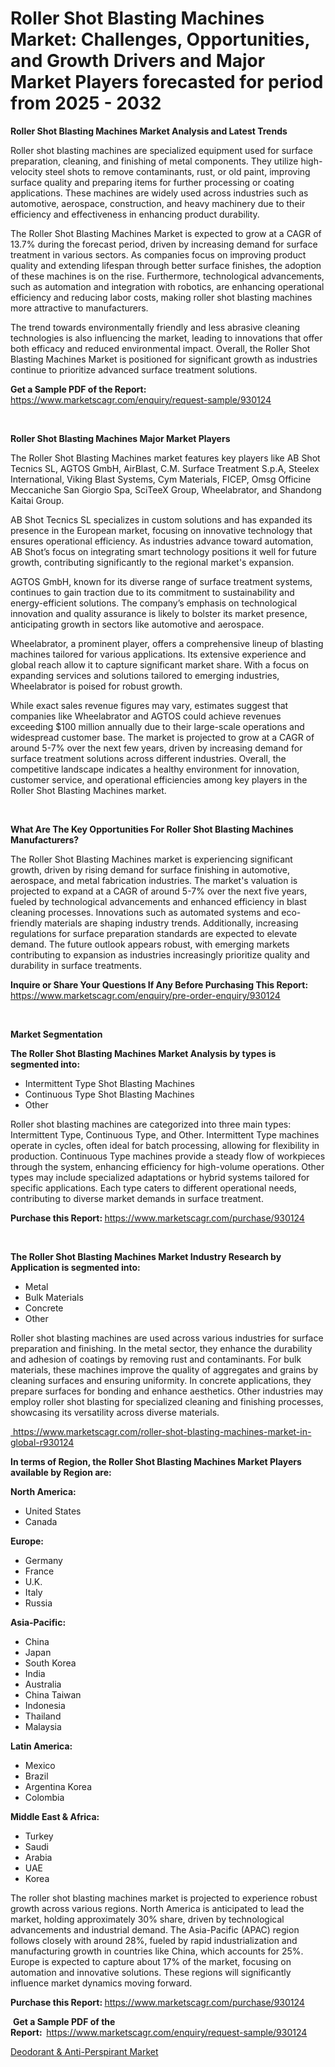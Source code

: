 <p><h1>Roller Shot Blasting Machines Market: Challenges, Opportunities, and Growth Drivers and Major Market Players forecasted for period from 2025 - 2032</h1></p><p><strong>Roller Shot Blasting Machines Market Analysis and Latest Trends</strong></p>
<p><p>Roller shot blasting machines are specialized equipment used for surface preparation, cleaning, and finishing of metal components. They utilize high-velocity steel shots to remove contaminants, rust, or old paint, improving surface quality and preparing items for further processing or coating applications. These machines are widely used across industries such as automotive, aerospace, construction, and heavy machinery due to their efficiency and effectiveness in enhancing product durability.</p><p>The Roller Shot Blasting Machines Market is expected to grow at a CAGR of 13.7% during the forecast period, driven by increasing demand for surface treatment in various sectors. As companies focus on improving product quality and extending lifespan through better surface finishes, the adoption of these machines is on the rise. Furthermore, technological advancements, such as automation and integration with robotics, are enhancing operational efficiency and reducing labor costs, making roller shot blasting machines more attractive to manufacturers.</p><p>The trend towards environmentally friendly and less abrasive cleaning technologies is also influencing the market, leading to innovations that offer both efficacy and reduced environmental impact. Overall, the Roller Shot Blasting Machines Market is positioned for significant growth as industries continue to prioritize advanced surface treatment solutions.</p></p>
<p><strong>Get a Sample PDF of the Report:&nbsp;</strong> <a href="https://www.marketscagr.com/enquiry/request-sample/930124?utm_campaign=3201&utm_medium=2&utm_source=Github&utm_content=ia&utm_term=21032025&utm_id=roller-shot-blasting-machines">https://www.marketscagr.com/enquiry/request-sample/930124</a></p>
<p>&nbsp;</p>
<p><strong>Roller Shot Blasting Machines Major Market Players</strong></p>
<p><p>The Roller Shot Blasting Machines market features key players like AB Shot Tecnics SL, AGTOS GmbH, AirBlast, C.M. Surface Treatment S.p.A, Steelex International, Viking Blast Systems, Cym Materials, FICEP, Omsg Officine Meccaniche San Giorgio Spa, SciTeeX Group, Wheelabrator, and Shandong Kaitai Group. </p><p>AB Shot Tecnics SL specializes in custom solutions and has expanded its presence in the European market, focusing on innovative technology that ensures operational efficiency. As industries advance toward automation, AB Shot’s focus on integrating smart technology positions it well for future growth, contributing significantly to the regional market's expansion.</p><p>AGTOS GmbH, known for its diverse range of surface treatment systems, continues to gain traction due to its commitment to sustainability and energy-efficient solutions. The company’s emphasis on technological innovation and quality assurance is likely to bolster its market presence, anticipating growth in sectors like automotive and aerospace.</p><p>Wheelabrator, a prominent player, offers a comprehensive lineup of blasting machines tailored for various applications. Its extensive experience and global reach allow it to capture significant market share. With a focus on expanding services and solutions tailored to emerging industries, Wheelabrator is poised for robust growth.</p><p>While exact sales revenue figures may vary, estimates suggest that companies like Wheelabrator and AGTOS could achieve revenues exceeding $100 million annually due to their large-scale operations and widespread customer base. The market is projected to grow at a CAGR of around 5-7% over the next few years, driven by increasing demand for surface treatment solutions across different industries. Overall, the competitive landscape indicates a healthy environment for innovation, customer service, and operational efficiencies among key players in the Roller Shot Blasting Machines market.</p></p>
<p>&nbsp;</p>
<p><strong>What Are The Key Opportunities For Roller Shot Blasting Machines Manufacturers?</strong></p>
<p><p>The Roller Shot Blasting Machines market is experiencing significant growth, driven by rising demand for surface finishing in automotive, aerospace, and metal fabrication industries. The market's valuation is projected to expand at a CAGR of around 5-7% over the next five years, fueled by technological advancements and enhanced efficiency in blast cleaning processes. Innovations such as automated systems and eco-friendly materials are shaping industry trends. Additionally, increasing regulations for surface preparation standards are expected to elevate demand. The future outlook appears robust, with emerging markets contributing to expansion as industries increasingly prioritize quality and durability in surface treatments.</p></p>
<p><strong>Inquire or Share Your Questions If Any Before Purchasing This Report:</strong> <a href="https://www.marketscagr.com/enquiry/pre-order-enquiry/930124?utm_campaign=3201&utm_medium=2&utm_source=Github&utm_content=ia&utm_term=21032025&utm_id=roller-shot-blasting-machines">https://www.marketscagr.com/enquiry/pre-order-enquiry/930124</a></p>
<p>&nbsp;</p>
<p><strong>Market Segmentation</strong></p>
<p><strong>The Roller Shot Blasting Machines Market Analysis by types is segmented into:</strong></p>
<p><ul><li>Intermittent Type Shot Blasting Machines</li><li>Continuous Type Shot Blasting Machines</li><li>Other</li></ul></p>
<p><p>Roller shot blasting machines are categorized into three main types: Intermittent Type, Continuous Type, and Other. Intermittent Type machines operate in cycles, often ideal for batch processing, allowing for flexibility in production. Continuous Type machines provide a steady flow of workpieces through the system, enhancing efficiency for high-volume operations. Other types may include specialized adaptations or hybrid systems tailored for specific applications. Each type caters to different operational needs, contributing to diverse market demands in surface treatment.</p></p>
<p><strong>Purchase this Report:&nbsp;</strong><a href="https://www.marketscagr.com/purchase/930124?utm_campaign=3201&utm_medium=2&utm_source=Github&utm_content=ia&utm_term=21032025&utm_id=roller-shot-blasting-machines">https://www.marketscagr.com/purchase/930124</a></p>
<p>&nbsp;</p>
<p><strong>The Roller Shot Blasting Machines Market Industry Research by Application is segmented into:</strong></p>
<p><ul><li>Metal</li><li>Bulk Materials</li><li>Concrete</li><li>Other</li></ul></p>
<p><p>Roller shot blasting machines are used across various industries for surface preparation and finishing. In the metal sector, they enhance the durability and adhesion of coatings by removing rust and contaminants. For bulk materials, these machines improve the quality of aggregates and grains by cleaning surfaces and ensuring uniformity. In concrete applications, they prepare surfaces for bonding and enhance aesthetics. Other industries may employ roller shot blasting for specialized cleaning and finishing processes, showcasing its versatility across diverse materials.</p></p>
<p><a href="https://www.marketscagr.com/roller-shot-blasting-machines-market-in-global-r930124?utm_campaign=3201&utm_medium=2&utm_source=Github&utm_content=ia&utm_term=21032025&utm_id=roller-shot-blasting-machines">&nbsp;https://www.marketscagr.com/roller-shot-blasting-machines-market-in-global-r930124</a></p>
<p><strong>In terms of Region, the Roller Shot Blasting Machines Market Players available by Region are:</strong></p>
<p>
    <p> <strong> North America: </strong>
        <ul>
            <li>United States</li>
            <li>Canada</li>
        </ul>
        </p> 
    <p> <strong> Europe: </strong>
        <ul>
            <li>Germany</li>
            <li>France</li>
            <li>U.K.</li>
            <li>Italy</li>
            <li>Russia</li>
        </ul>
        </p> 
    <p> <strong> Asia-Pacific: </strong>
        <ul>
            <li>China</li>
            <li>Japan</li>
            <li>South Korea</li>
            <li>India</li>
            <li>Australia</li>
            <li>China Taiwan</li>
            <li>Indonesia</li>
            <li>Thailand</li>
            <li>Malaysia</li>
        </ul>
        </p> 
    <p> <strong> Latin America: </strong>
        <ul>
            <li>Mexico</li>
            <li>Brazil</li>
            <li>Argentina Korea</li>
            <li>Colombia</li>
        </ul>
        </p> 
    <p> <strong> Middle East & Africa: </strong>
        <ul>
            <li>Turkey</li>
            <li>Saudi</li>
            <li>Arabia</li>
            <li>UAE</li>
            <li>Korea</li>
        </ul>
    </p>
    </p>
<p><p>The roller shot blasting machines market is projected to experience robust growth across various regions. North America is anticipated to lead the market, holding approximately 30% share, driven by technological advancements and industrial demand. The Asia-Pacific (APAC) region follows closely with around 28%, fueled by rapid industrialization and manufacturing growth in countries like China, which accounts for 25%. Europe is expected to capture about 17% of the market, focusing on automation and innovative solutions. These regions will significantly influence market dynamics moving forward.</p></p>
<p><strong>Purchase this Report: </strong><a href="https://www.marketscagr.com/purchase/930124?utm_campaign=3201&utm_medium=2&utm_source=Github&utm_content=ia&utm_term=21032025&utm_id=roller-shot-blasting-machines">https://www.marketscagr.com/purchase/930124</a></p>
<p>&nbsp;<strong>Get a Sample PDF of the Report:&nbsp;&nbsp;</strong><a href="https://www.marketscagr.com/enquiry/request-sample/930124?utm_campaign=3201&utm_medium=2&utm_source=Github&utm_content=ia&utm_term=21032025&utm_id=roller-shot-blasting-machines">https://www.marketscagr.com/enquiry/request-sample/930124</a></p>
<p><strong></strong></p>
<p><p><a href="https://github.com/penecorodz74/Market-Research-Report-List-1/blob/main/deodorant-anti-perspirant-market.md?utm_campaign=3201&utm_medium=2&utm_source=Github&utm_content=ia&utm_term=21032025&utm_id=roller-shot-blasting-machines">Deodorant & Anti-Perspirant Market</a></p></p>